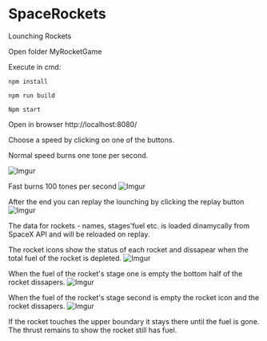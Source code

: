 # SpaceRockets
Lounching Rockets

Open folder MyRocketGame

Execute in cmd:

`npm install`

`npm run build`

`Npm start`

Open in browser http://localhost:8080/

Choose a speed by clicking on one of the buttons. 

Normal speed burns one tone per second.

![Imgur](https://i.imgur.com/1DUbeCv.png)

Fast burns 100 tones per second
![Imgur](https://i.imgur.com/Fbbh8bb.png)

After the end you can replay the lounching by clicking the replay button
![Imgur](https://i.imgur.com/I0udI77.png)

The data for rockets - names, stages'fuel etc.  is loaded dinamycally from SpaceX API and will be reloaded on replay.

The rocket icons show the status of each rocket and dissapear when the total fuel of the rocket is depleted.
![Imgur](https://i.imgur.com/OU81I3r.png)

When the fuel of the rocket's stage one is empty the bottom half of the rocket dissapers.
![Imgur](https://i.imgur.com/4pIArz3.png)

When the fuel of the rocket's stage second is empty the rocket icon and the rocket dissapers.
![Imgur](https://i.imgur.com/BtMSwMH.png)

If the rocket touches the upper boundary it stays there until the fuel is gone. The thrust remains to show the rocket still has fuel.
